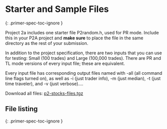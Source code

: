 <!-- ---
layout: spec
title: Starter and Sample Files
sitemapOrder: 5
--- -->

# Starter and Sample Files
{: .primer-spec-toc-ignore }

Project 2a includes one starter file P2random.h, used for PR mode. Include
this in your P2A project and **make sure** to place the file in the same
directory as the rest of your submission.

In addition to the project specification, there are two inputs that you can
use for testing: Small (100 trades) and Large (100,000 trades). There are PR
and TL mode versions of every input file; these are equivalent.

Every input file has corresponding output files named with -all (all command
line flags turned on), as well as -i (just trader info), -m (just median),
-t (just time traveler), and -v (just verbose)....

Download all files:
[p2-stocks-files.tgz](p2-stocks-files.tgz)

## File listing
{: .primer-spec-toc-ignore }
